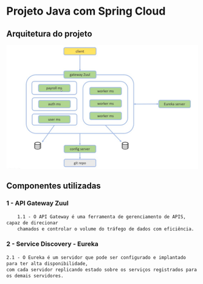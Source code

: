 # Projeto Java com Spring Cloud

## Arquitetura do projeto

![Roadmap](https://raw.githubusercontent.com/wmartinsdeveloper/springcloud_workpayroll/main/roadmap_project.jpg)


## Componentes utilizadas

### 1 - API Gateway Zuul
		1.1 - O API Gateway é uma ferramenta de gerenciamento de APIS, capaz de direcionar 
		chamados e controlar o volume do tráfego de dados com eficiência.

### 2 - Service Discovery - Eureka
	2.1 - O Eureka é um servidor que pode ser configurado e implantado para ter alta disponibilidade,
	com cada servidor replicando estado sobre os serviços registrados para os demais servidores.